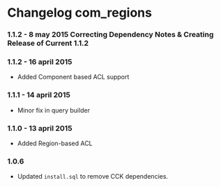 # Changelog com_regions
### 1.1.2 - 8 may 2015 Correcting Dependency Notes & Creating Release of Current 1.1.2
### 1.1.2 - 16 april 2015* Added Component based ACL support### 1.1.1 - 14 april 2015* Minor fix in query builder### 1.1.0 - 13 april 2015* Added Region-based ACL### 1.0.6* Updated `install.sql` to remove CCK dependencies.
